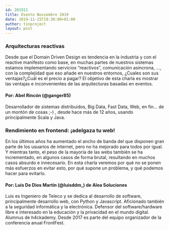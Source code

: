 ```yaml
---
id: 201911
title: Evento Noviembre 2019
date: 2019-11-15T19:30:00+01:00
author: tinproject
layout: post
---
```


### **Arquitecturas reactivas** 
Desde que el Domain Driven Design es tendencia en la industria y con el reactive manifesto como base, en muchas partes de nuestros sistemas estamos implementando servicios “reactivos”, comunicación asíncrona, …, con la complejidad que eso añade en nuestros entornos, ¿Cuales son sus ventajas?¿Cuál es el precio a pagar?
El objetivo de esta charla es mostrar las ventajas e inconvenientes de las arquitecturas basadas en eventos.

#### **Por:** Abel Rincón (@ganger85)
Desarrollador de sistemas distribuidos, Big Data, Fast Data, Web, en fin... de un montón de cosas ;-) , desde hace más de 12 años, usando principalmente Scala y Java.


### **Rendimiento en frontend: ¡adelgaza tu web!**
En los últimos años ha aumentado el ancho de banda del que disponen gran parte de los usuarios de internet, pero no ha mejorado para todos por igual. Y mientras tanto, el peso de la mayoría de las webs también se ha incrementado, en algunos casos de forma brutal, resultando en muchos casos absurdo e innecesario. En esta charla veremos por qué no se ponen más esfuerzos en evitar esto, por qué supone un problema, y qué podemos hacer para evitarlo.

#### **Por:** Luis De Dios Martín (@luisddm_) de Alea Soluciones
Luis es Ingeniero de Teleco y se dedica al desarrollo de software, principalmente desarrollo web, con Python y Javascript. Aficionado también a la seguridad informática y la electrónica. Defensor del software/hardware libre e interesado en la educación y la privacidad en el mundo digital. Alumnus de h4ckademy. Desde 2017 es parte del equipo organizador de la conferencia anual FrontFest.

